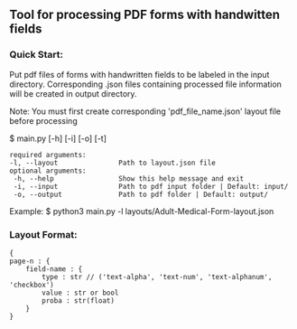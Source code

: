## Tool for processing PDF forms with handwitten fields

### Quick Start:

Put pdf files of forms with handwritten fields to be labeled in the input directory. Corresponding .json files containing processed file information will be created in output directory.

Note: You must first create corresponding 'pdf_file_name.json' layout file before processing

$ main.py [-h] [-i] [-o] [-t]

	required arguments:
	-l, --layout			   Path to layout.json file
	optional arguments:
	 -h, --help                Show this help message and exit
	 -i, --input               Path to pdf input folder | Default: input/
	 -o, --output              Path to pdf folder | Default: output/

Example:
$ python3 main.py -l layouts/Adult-Medical-Form-layout.json

### Layout Format:

	{
	page-n : {
		field-name : {
			type : str // ('text-alpha', 'text-num', 'text-alphanum', 'checkbox')
			value : str or bool
			proba : str(float)
		}
	}